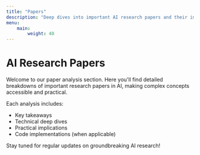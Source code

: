```yaml
---
title: "Papers"
description: "Deep dives into important AI research papers and their implications"
menu:
    main:
        weight: 40
---
```


# AI Research Papers

Welcome to our paper analysis section. Here you'll find detailed breakdowns of important research papers in AI, making complex concepts accessible and practical.

Each analysis includes:
- Key takeaways
- Technical deep dives
- Practical implications
- Code implementations (when applicable)

Stay tuned for regular updates on groundbreaking AI research!
